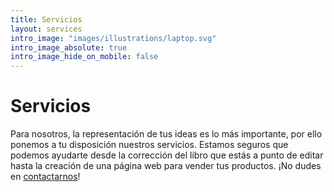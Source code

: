 ```yaml
---
title: Servicios
layout: services
intro_image: "images/illustrations/laptop.svg"
intro_image_absolute: true
intro_image_hide_on_mobile: false
---
```


# Servicios

Para nosotros, la representación de tus ideas es lo más importante, por ello ponemos a tu disposición nuestros servicios. Estamos seguros que podemos ayudarte desde la corrección del libro que estás a punto de editar hasta la creación de una página web para vender tus productos. ¡No dudes en [contactarnos](/contact)!
